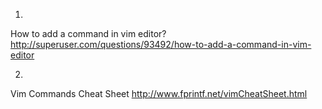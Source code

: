 1.
How to add a command in vim editor?
http://superuser.com/questions/93492/how-to-add-a-command-in-vim-editor

2.
Vim Commands Cheat Sheet
http://www.fprintf.net/vimCheatSheet.html